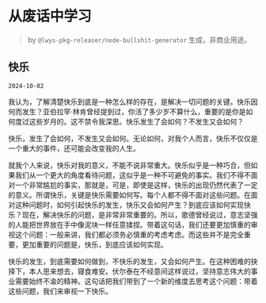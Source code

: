 # 从废话中学习

> by `@lwys-pkg-releaser/node-bullshit-generator` 生成，非商业用途。

## 快乐

`2024-10-02`

我认为，了解清楚快乐到底是一种怎么样的存在，是解决一切问题的关键。快乐因何而发生？亚伯拉罕·林肯曾经提到过，你活了多少岁不算什么，重要的是你是如何度过这些岁月的。这不禁令我深思。快乐发生了会如何？不发生又会如何？

快乐，发生了会如何，不发生又会如何。无论如何，对我个人而言，快乐不仅仅是一个重大的事件，还可能会改变我的人生。

就我个人来说，快乐对我的意义，不能不说非常重大。快乐似乎是一种巧合，但如果我们从一个更大的角度看待问题，这似乎是一种不可避免的事实。我们不得不面对一个非常尴尬的事实，那就是，可是，即使是这样，快乐的出现仍然代表了一定的意义。所谓快乐，关键是快乐需要如何写。每个人都不得不面对这些问题。在面对这种问题时，如何引起快乐的发生，快乐又会如何产生？到底应该如何实现快乐？现在，解决快乐的问题，是非常非常重要的。所以，歌德曾经说过，意志坚强的人能把世界放在手中像泥块一样任意揉捏。带着这句话，我们还要更加慎重的审视这个问题：一般来讲，我们都必须务必慎重的考虑考虑。而这些并不是完全重要，更加重要的问题是，快乐，到底应该如何实现。

快乐的发生，到底需要如何做到，不快乐的发生，又会如何产生。在这种困难的抉择下，本人思来想去，寝食难安。伏尔泰在不经意间这样说过，坚持意志伟大的事业需要始终不渝的精神。这句话把我们带到了一个新的维度去思考这个问题：带着这些问题，我们来审视一下快乐。